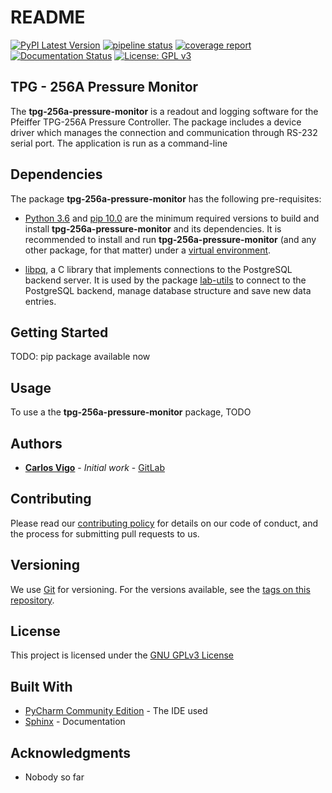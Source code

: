 # README

[![PyPI Latest Version](https://badge.fury.io/py/tpg-256a-pressure-monitor.svg)](https://badge.fury.io/py/lab-utils)
[![pipeline status](https://gitlab.ethz.ch/exotic-matter/cw-beam/tpg-256a-pressure-monitor/badges/master/pipeline.svg)](https://gitlab.ethz.ch/exotic-matter/cw-beam/tpg-256a-pressure-monitor/-/commits/master)
[![coverage report](https://gitlab.ethz.ch/exotic-matter/cw-beam/tpg-256a-pressure-monitor/badges/master/coverage.svg)](https://gitlab.ethz.ch/exotic-matter/cw-beam/tpg-256a-pressure-monitor/-/commits/master)
[![Documentation Status](https://readthedocs.org/projects/tpg-256a-pressure-monitor/badge/?version=stable)](https://tpg-256a-pressure-monitor.readthedocs.io/en/stable/?badge=table)
[![License: GPL v3](https://img.shields.io/badge/License-GPLv3-blue.svg)](https://www.gnu.org/licenses/gpl-3.0)

## TPG - 256A Pressure Monitor

The **tpg-256a-pressure-monitor** is a readout and logging software for the Pfeiffer TPG-256A Pressure Controller. The
package includes a device driver which manages the connection and communication through RS-232 serial port. The
application is run as a command-line 

## Dependencies

The package **tpg-256a-pressure-monitor** has the following pre-requisites:

 -  [Python 3.6](https://www.python.org/downloads/release/python-360/) and [pip 10.0](https://pip.pypa.io/en/stable/)
    are the minimum required versions to build and install **tpg-256a-pressure-monitor** and its dependencies. It is
    recommended to install and run **tpg-256a-pressure-monitor** (and any other package, for that matter) under a
    [virtual environment](https://docs.python.org/3/library/venv.html).

 -  [libpq](https://www.postgresql.org/docs/11/libpq.html), a C library that implements connections to the PostgreSQL
    backend server. It is used by the package [lab-utils](https://gitlab.ethz.ch/exotic-matter/cw-beam/lab-utils) to
    connect to the PostgreSQL backend, manage database structure and save new data entries.

## Getting Started

TODO: pip package available now 

## Usage

To use a the **tpg-256a-pressure-monitor** package, TODO



## Authors

* [**Carlos Vigo**](mailto:carlosv@phys.ethz.ch?subject=[GitHub%-%lab-utils]) - *Initial work* - 
[GitLab](https://gitlab.ethz.ch/carlosv)

## Contributing

Please read our [contributing policy](CONTRIBUTING.md) for details on our code of
conduct, and the process for submitting pull requests to us.

## Versioning

We use [Git](https://git-scm.com/) for versioning. For the versions available, see the 
[tags on this repository](https://gitlab.ethz.ch/exotic-matter/cw-beam/tpg-256a-pressure-monitor).

## License

This project is licensed under the [GNU GPLv3 License](LICENSE.md)

## Built With

* [PyCharm Community Edition](https://www.jetbrains.com/pycharm//) - The IDE used
* [Sphinx](https://www.sphinx-doc.org/en/master/index.html) - Documentation

## Acknowledgments

* Nobody so far
